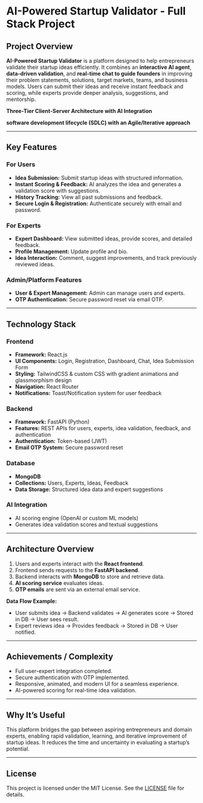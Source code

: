 # AI-Powered Startup Validator - Full Stack Project

## Project Overview
**AI-Powered Startup Validator** is a platform designed to help entrepreneurs validate their startup ideas efficiently. It combines an **interactive AI agent**, **data-driven validation**, and **real-time chat to guide founders** in improving their problem statements, solutions, target markets, teams, and business models. Users can submit their ideas and receive instant feedback and scoring, while experts provide deeper analysis, suggestions, and mentorship.

**Three-Tier Client-Server Architecture with AI Integration**

**software development lifecycle (SDLC) with an Agile/Iterative approach**

---

## Key Features

### For Users
- **Idea Submission:** Submit startup ideas with structured information.
- **Instant Scoring & Feedback:** AI analyzes the idea and generates a validation score with suggestions.
- **History Tracking:** View all past submissions and feedback.
- **Secure Login & Registration:** Authenticate securely with email and password.

### For Experts
- **Expert Dashboard:** View submitted ideas, provide scores, and detailed feedback.
- **Profile Management:** Update profile and bio.
- **Idea Interaction:** Comment, suggest improvements, and track previously reviewed ideas.

### Admin/Platform Features
- **User & Expert Management:** Admin can manage users and experts.
- **OTP Authentication:** Secure password reset via email OTP.

---

## Technology Stack

### Frontend
- **Framework:** React.js
- **UI Components:** Login, Registration, Dashboard, Chat, Idea Submission Form
- **Styling:** TailwindCSS & custom CSS with gradient animations and glassmorphism design
- **Navigation:** React Router
- **Notifications:** Toast/Notification system for user feedback

### Backend
- **Framework:** FastAPI (Python)
- **Features:** REST APIs for users, experts, idea validation, feedback, and authentication
- **Authentication:** Token-based (JWT)
- **Email OTP System:** Secure password reset

### Database
- **MongoDB**
- **Collections:** Users, Experts, Ideas, Feedback
- **Data Storage:** Structured idea data and expert suggestions

### AI Integration
- AI scoring engine (OpenAI or custom ML models)
- Generates idea validation scores and textual suggestions

---

## Architecture Overview
1. Users and experts interact with the **React frontend**.
2. Frontend sends requests to the **FastAPI backend**.
3. Backend interacts with **MongoDB** to store and retrieve data.
4. **AI scoring service** evaluates ideas.
5. **OTP emails** are sent via an external email service.

**Data Flow Example:**
- User submits idea → Backend validates → AI generates score → Stored in DB → User sees result.
- Expert reviews idea → Provides feedback → Stored in DB → User notified.

---

## Achievements / Complexity
- Full user-expert integration completed.
- Secure authentication with OTP implemented.
- Responsive, animated, and modern UI for a seamless experience.
- AI-powered scoring for real-time idea validation.

---

## Why It’s Useful
This platform bridges the gap between aspiring entrepreneurs and domain experts, enabling rapid validation, learning, and iterative improvement of startup ideas. It reduces the time and uncertainty in evaluating a startup’s potential.

---

## License
This project is licensed under the MIT License. See the [LICENSE](LICENSE) file for details.

